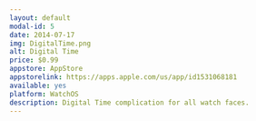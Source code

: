 ```yaml
---
layout: default
modal-id: 5
date: 2014-07-17
img: DigitalTime.png
alt: Digital Time
price: $0.99
appstore: AppStore
appstorelink: https://apps.apple.com/us/app/id1531068181
available: yes
platform: WatchOS
description: Digital Time complication for all watch faces.
---
```

